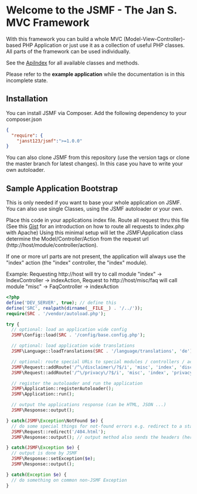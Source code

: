 # Welcome to the JSMF - The Jan S. MVC Framework

With this framework you can build a whole MVC (Model-View-Controller)-based PHP Application or just use it as a collection of useful PHP classes. All parts of the framework can be used individually.

See the [ApiIndex](docs/ApiIndex.md) for all available classes and methods.

Please refer to the **example application** while the documentation is in this incomplete state.

## Installation
You can install JSMF via Composer. Add the following dependency to your composer.json
```json
{
  "require": {
    "janst123/jsmf":">=1.0.0"
}
```

You can also clone JSMF from this repository (use the version tags or clone the master branch for latest changes). In this case you have to write your own autoloader.

## Sample Application Bootstrap
This is only needed if you want to base your whole application on JSMF. You can also use single Classes, using the JSMF autoloader or your own.

Place this code in your applications index file. Route all request thru this file (See this [Gist](https://gist.github.com/RaVbaker/2254618) for an introduction on how to route all requests to index.php with Apache)
Using this minimal setup will let the JSMF\Application class determine the Model/Controller/Action from the request url (http://host/module/controller/action).

If one or more url parts are not present, the application will always use the "index" action (the "index" controller, the "index" module). 

Example: Requesting http://host will try to call module "index" -> IndexController -> indexAction, Request to http://host/misc/faq will call module "misc" -> FaqController -> indexAction

```php
<?php
define('DEV_SERVER', true); // define this 
define('SRC', realpath(dirname(__FILE__) . '/../'));
require(SRC . '/vendor/autoload.php');

try {
  // optional: load an application wide config
  JSMF\Config::load(SRC . '/config/base.config.php');

  // optional: load application wide translations
  JSMF\Language::loadTranslations(SRC . '/language/translations', 'de');

  // optional: route special URLs to special modules / controllers / actions ( I always place the legal texts in a Module named misc)
  JSMF\Request::addRoute('/^\/disclaimer\/?$/i', 'misc', 'index', 'disclaimer'); // route a request to /disclaimer to the disclaimer Action in the IndexController in the module "misc"
  JSMF\Request::addRoute('/^\/privacy\/?$/i', 'misc', 'index', 'privacy');

  // register the autoloader and run the application
  JSMF\Application::registerAutoloader();
  JSMF\Application::run();

  // output the applications response (can be HTML, JSON ...)
  JSMF\Response::output();

} catch(JSMF\Exception\NotFound $e) {
  // do some special things for not-found errors e.g. redirect to a static 404 page
  JSMF\Request::redirect('/404.html');
  JSMF\Response::output(); // output method also sends the headers (here: the Location header)

} catch(JSMF\Exception $e) {
  // output is done by JSMF
  JSMF\Response::setException($e);
  JSMF\Response::output();

} catch(Exception $e) {
  // do something on common non-JSMF Exception
}
```




